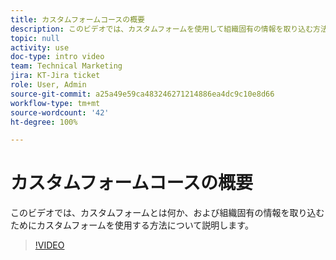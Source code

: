 ```yaml
---
title: カスタムフォームコースの概要
description: このビデオでは、カスタムフォームを使用して組織固有の情報を取り込む方法を説明します。
topic: null
activity: use
doc-type: intro video
team: Technical Marketing
jira: KT-Jira ticket
role: User, Admin
source-git-commit: a25a49e59ca483246271214886ea4dc9c10e8d66
workflow-type: tm+mt
source-wordcount: '42'
ht-degree: 100%

---
```


# カスタムフォームコースの概要

このビデオでは、カスタムフォームとは何か、および組織固有の情報を取り込むためにカスタムフォームを使用する方法について説明します。

>[!VIDEO](https://video.tv.adobe.com/v/335171/?quality=12&learn=on)
